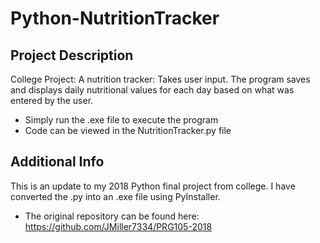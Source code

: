 # Python-NutritionTracker
## Project Description
College Project: A nutrition tracker: Takes user input. The program saves and displays daily nutritional values for each day based on what was entered by the user.
 * Simply run the .exe file to execute the program
 * Code can be viewed in the NutritionTracker.py file


## Additional Info
This is an update to my 2018 Python final project from college. I have converted the .py into an .exe file using PyInstaller.
  + The original repository can be found here: https://github.com/JMiller7334/PRG105-2018


